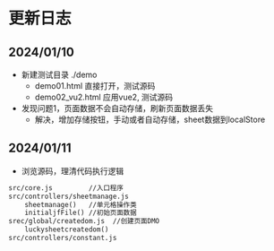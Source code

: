 

# 更新日志

## 2024/01/10 
+ 新建测试目录 ./demo
  + demo01.html 直接打开，测试源码
  + demo02_vu2.html 应用vue2, 测试源码
+ 发现问题1，页面数据不会自动存储，刷新页面数据丢失
  + 解决，增加存储按钮，手动或者自动存储，sheet数据到localStore



## 2024/01/11

+ 浏览源码，理清代码执行逻辑
  
```html
src/core.js			//入口程序
src/controllers/sheetmanage.js	 
	sheetmanage()	//单元格操作类
	initialjfFile() //初始页面数据
srec/global/createdom.js  //创建页面DMO
	luckysheetcreatedom()
src/controllers/constant.js
```
